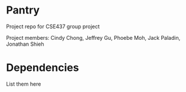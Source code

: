 # Pantry
Project repo for CSE437 group project

Project members: Cindy Chong, Jeffrey Gu, Phoebe Moh, Jack Paladin, Jonathan Shieh


# Dependencies
List them here
